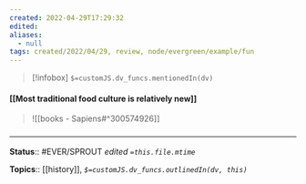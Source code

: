 ```yaml
---
created: 2022-04-29T17:29:32 
edited: 
aliases:
  - null
tags: created/2022/04/29, review, node/evergreen/example/fun
---
```

> [!infobox]
`$=customJS.dv_funcs.mentionedIn(dv)`

#### [[Most traditional food culture is relatively new]]


> ![[books - Sapiens#^300574926]]


### <hr class="footnote"/>

**Status**:: #EVER/SPROUT
*edited `=this.file.mtime`*

**Topics**:: [[history]], 
*`$=customJS.dv_funcs.outlinedIn(dv, this)`*
